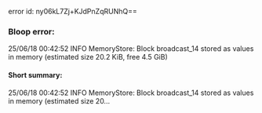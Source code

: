 error id: ny06kL7Zj+KJdPnZqRUNhQ==
### Bloop error:

25/06/18 00:42:52 INFO MemoryStore: Block broadcast_14 stored as values in memory (estimated size 20.2 KiB, free 4.5 GiB)
#### Short summary: 

25/06/18 00:42:52 INFO MemoryStore: Block broadcast_14 stored as values in memory (estimated size 20...